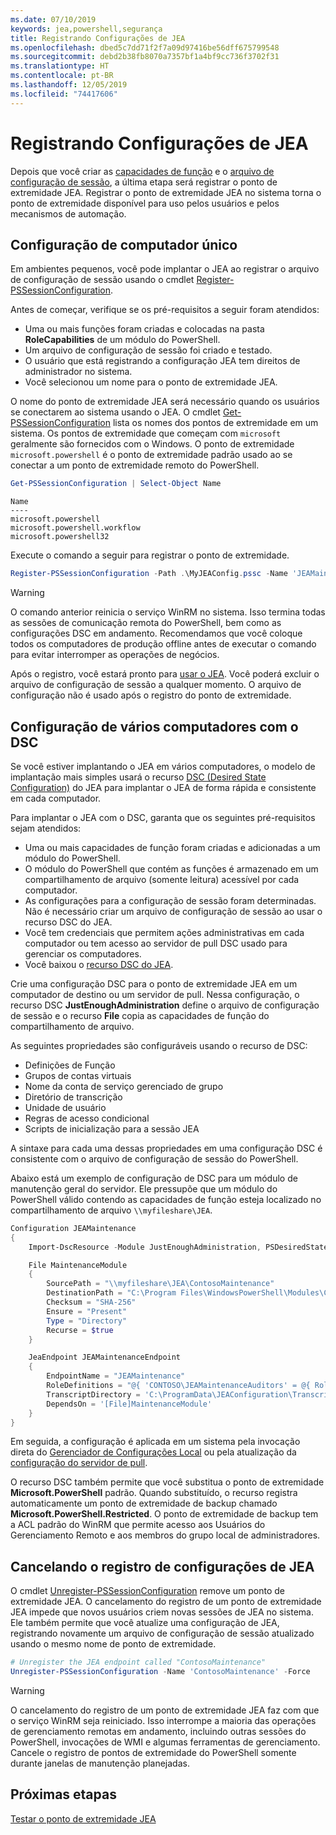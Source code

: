 ```yaml
---
ms.date: 07/10/2019
keywords: jea,powershell,segurança
title: Registrando Configurações de JEA
ms.openlocfilehash: dbed5c7dd71f2f7a09d97416be56dff675799548
ms.sourcegitcommit: debd2b38fb8070a7357bf1a4bf9cc736f3702f31
ms.translationtype: HT
ms.contentlocale: pt-BR
ms.lasthandoff: 12/05/2019
ms.locfileid: "74417606"
---
```

# <a name="registering-jea-configurations"></a>Registrando Configurações de JEA

Depois que você criar as [capacidades de função](role-capabilities.md) e o [arquivo de configuração de sessão](session-configurations.md), a última etapa será registrar o ponto de extremidade JEA. Registrar o ponto de extremidade JEA no sistema torna o ponto de extremidade disponível para uso pelos usuários e pelos mecanismos de automação.

## <a name="single-machine-configuration"></a>Configuração de computador único

Em ambientes pequenos, você pode implantar o JEA ao registrar o arquivo de configuração de sessão usando o cmdlet [Register-PSSessionConfiguration](/powershell/module/microsoft.powershell.core/register-pssessionconfiguration).

Antes de começar, verifique se os pré-requisitos a seguir foram atendidos:

- Uma ou mais funções foram criadas e colocadas na pasta **RoleCapabilities** de um módulo do PowerShell.
- Um arquivo de configuração de sessão foi criado e testado.
- O usuário que está registrando a configuração JEA tem direitos de administrador no sistema.
- Você selecionou um nome para o ponto de extremidade JEA.

O nome do ponto de extremidade JEA será necessário quando os usuários se conectarem ao sistema usando o JEA. O cmdlet [Get-PSSessionConfiguration](/powershell/module/microsoft.powershell.core/get-pssessionconfiguration) lista os nomes dos pontos de extremidade em um sistema. Os pontos de extremidade que começam com `microsoft` geralmente são fornecidos com o Windows. O ponto de extremidade `microsoft.powershell` é o ponto de extremidade padrão usado ao se conectar a um ponto de extremidade remoto do PowerShell.

```powershell
Get-PSSessionConfiguration | Select-Object Name
```

```Output
Name
----
microsoft.powershell
microsoft.powershell.workflow
microsoft.powershell32
```

Execute o comando a seguir para registrar o ponto de extremidade.

```powershell
Register-PSSessionConfiguration -Path .\MyJEAConfig.pssc -Name 'JEAMaintenance' -Force
```

> [!WARNING]
> O comando anterior reinicia o serviço WinRM no sistema. Isso termina todas as sessões de comunicação remota do PowerShell, bem como as configurações DSC em andamento. Recomendamos que você coloque todos os computadores de produção offline antes de executar o comando para evitar interromper as operações de negócios.

Após o registro, você estará pronto para [usar o JEA](using-jea.md). Você poderá excluir o arquivo de configuração de sessão a qualquer momento. O arquivo de configuração não é usado após o registro do ponto de extremidade.

## <a name="multi-machine-configuration-with-dsc"></a>Configuração de vários computadores com o DSC

Se você estiver implantando o JEA em vários computadores, o modelo de implantação mais simples usará o recurso [DSC (Desired State Configuration)](/powershell/scripting/dsc/overview) do JEA para implantar o JEA de forma rápida e consistente em cada computador.

Para implantar o JEA com o DSC, garanta que os seguintes pré-requisitos sejam atendidos:

- Uma ou mais capacidades de função foram criadas e adicionadas a um módulo do PowerShell.
- O módulo do PowerShell que contém as funções é armazenado em um compartilhamento de arquivo (somente leitura) acessível por cada computador.
- As configurações para a configuração de sessão foram determinadas. Não é necessário criar um arquivo de configuração de sessão ao usar o recurso DSC do JEA.
- Você tem credenciais que permitem ações administrativas em cada computador ou tem acesso ao servidor de pull DSC usado para gerenciar os computadores.
- Você baixou o [recurso DSC do JEA](https://github.com/powershell/JEA/tree/master/DSC%20Resource).

Crie uma configuração DSC para o ponto de extremidade JEA em um computador de destino ou um servidor de pull. Nessa configuração, o recurso DSC **JustEnoughAdministration** define o arquivo de configuração de sessão e o recurso **File** copia as capacidades de função do compartilhamento de arquivo.

As seguintes propriedades são configuráveis usando o recurso de DSC:

- Definições de Função
- Grupos de contas virtuais
- Nome da conta de serviço gerenciado de grupo
- Diretório de transcrição
- Unidade de usuário
- Regras de acesso condicional
- Scripts de inicialização para a sessão JEA

A sintaxe para cada uma dessas propriedades em uma configuração DSC é consistente com o arquivo de configuração de sessão do PowerShell.

Abaixo está um exemplo de configuração de DSC para um módulo de manutenção geral do servidor. Ele pressupõe que um módulo do PowerShell válido contendo as capacidades de função esteja localizado no compartilhamento de arquivo `\\myfileshare\JEA`.

```powershell
Configuration JEAMaintenance
{
    Import-DscResource -Module JustEnoughAdministration, PSDesiredStateConfiguration

    File MaintenanceModule
    {
        SourcePath = "\\myfileshare\JEA\ContosoMaintenance"
        DestinationPath = "C:\Program Files\WindowsPowerShell\Modules\ContosoMaintenance"
        Checksum = "SHA-256"
        Ensure = "Present"
        Type = "Directory"
        Recurse = $true
    }

    JeaEndpoint JEAMaintenanceEndpoint
    {
        EndpointName = "JEAMaintenance"
        RoleDefinitions = "@{ 'CONTOSO\JEAMaintenanceAuditors' = @{ RoleCapabilities = 'GeneralServerMaintenance-Audit' }; 'CONTOSO\JEAMaintenanceAdmins' = @{ RoleCapabilities = 'GeneralServerMaintenance-Audit', 'GeneralServerMaintenance-Admin' } }"
        TranscriptDirectory = 'C:\ProgramData\JEAConfiguration\Transcripts'
        DependsOn = '[File]MaintenanceModule'
    }
}
```

Em seguida, a configuração é aplicada em um sistema pela invocação direta do [Gerenciador de Configurações Local](/powershell/scripting/dsc/managing-nodes/metaConfig) ou pela atualização da [configuração do servidor de pull](/powershell/scripting/dsc/pull-server/pullServer).

O recurso DSC também permite que você substitua o ponto de extremidade **Microsoft.PowerShell** padrão. Quando substituído, o recurso registra automaticamente um ponto de extremidade de backup chamado **Microsoft.PowerShell.Restricted**. O ponto de extremidade de backup tem a ACL padrão do WinRM que permite acesso aos Usuários do Gerenciamento Remoto e aos membros do grupo local de administradores.

## <a name="unregistering-jea-configurations"></a>Cancelando o registro de configurações de JEA

O cmdlet [Unregister-PSSessionConfiguration](/powershell/module/microsoft.powershell.core/Unregister-PSSessionConfiguration) remove um ponto de extremidade JEA. O cancelamento do registro de um ponto de extremidade JEA impede que novos usuários criem novas sessões de JEA no sistema. Ele também permite que você atualize uma configuração de JEA, registrando novamente um arquivo de configuração de sessão atualizado usando o mesmo nome de ponto de extremidade.

```powershell
# Unregister the JEA endpoint called "ContosoMaintenance"
Unregister-PSSessionConfiguration -Name 'ContosoMaintenance' -Force
```

> [!WARNING]
> O cancelamento do registro de um ponto de extremidade JEA faz com que o serviço WinRM seja reiniciado. Isso interrompe a maioria das operações de gerenciamento remotas em andamento, incluindo outras sessões do PowerShell, invocações de WMI e algumas ferramentas de gerenciamento. Cancele o registro de pontos de extremidade do PowerShell somente durante janelas de manutenção planejadas.

## <a name="next-steps"></a>Próximas etapas

[Testar o ponto de extremidade JEA](using-jea.md)
